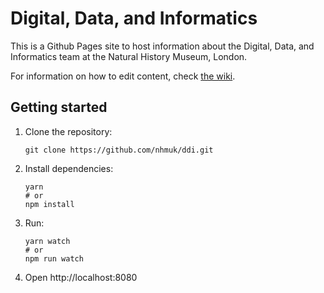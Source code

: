 # Digital, Data, and Informatics

This is a Github Pages site to host information about the Digital, Data, and Informatics team at the Natural History Museum, London.


For information on how to edit content, check [the wiki](https://github.com/nhmuk/ddi/wiki).


## Getting started

1. Clone the repository:
   ```shell
   git clone https://github.com/nhmuk/ddi.git
   ```

2. Install dependencies:
   ```shell
   yarn
   # or
   npm install
   ```

3. Run:
   ```shell
   yarn watch
   # or
   npm run watch
   ```

4. Open http://localhost:8080
